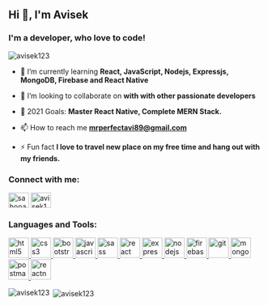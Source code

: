 
<h2>Hi 👋, I'm Avisek </h2>
<h3 >I'm a developer, who love to code!</h3>


<p align="left"> <img src="https://komarev.com/ghpvc/?username=avisek123&label=Profile%20views&color=0e75b6&style=flat" alt="avisek123" /> </p>

- 🌱 I’m currently learning **React, JavaScript, Nodejs, Expressjs, MongoDB, Firebase and React Native**

- 👯 I’m looking to collaborate on **with with other passionate developers**

- 🥅 2021 Goals: **Master React Native, Complete MERN Stack.**

- 📫 How to reach me **mrperfectavi89@gmail.com**

- ⚡ Fun fact **I love to travel new place on my free time and hang out with my friends.**

<h3 align="left">Connect with me:</h3>
<p align="left">
<a href="https://twitter.com/sahooavisek" target="blank"><img align="center" src="https://cdn.jsdelivr.net/npm/simple-icons@3.0.1/icons/twitter.svg" alt="sahooavisek" height="30" width="40" /></a>
<a href="https://codesandbox.com/avisek123" target="blank"><img align="center" src="https://cdn.jsdelivr.net/npm/simple-icons@3.0.1/icons/codesandbox.svg" alt="avisek123" height="30" width="40" /></a>
</p>

<h3 align="left">Languages and Tools:</h3>
<p align="left"> 
<a href="https://www.w3.org/html/" target="_blank">
           <img src="https://devicons.github.io/devicon/devicon.git/icons/html5/html5-original-wordmark.svg" 
           alt="html5" width="40" height="40" margin='15px'/> </a>
           <a href="https://www.w3schools.com/css/" target="_blank"> 
    <img src="https://devicons.github.io/devicon/devicon.git/icons/css3/css3-original-wordmark.svg" alt="css3"
     width="40" height="40"  margin='15px'/> </a>
<a href="https://getbootstrap.com" target="_blank">
<img src="https://devicons.github.io/devicon/devicon.git/icons/bootstrap/bootstrap-plain.svg" alt="bootstrap" width="40" height="40"  margin='15px'/> 

</a>
<a href="https://developer.mozilla.org/en-US/docs/Web/JavaScript" target="_blank"> 
            <img src="https://devicons.github.io/devicon/devicon.git/icons/javascript/javascript-original.svg" 
            alt="javascript" width="40" height="40"  margin='15px'/> </a> 
<a href="https://sass-lang.com" target="_blank"> <img src="https://devicons.github.io/devicon/devicon.git/icons/sass/sass-original.svg" alt="sass" width="40"  margin='15px' height="40"/> </a>
 <a href="https://reactjs.org/" target="_blank">
                      <img src="https://devicons.github.io/devicon/devicon.git/icons/react/react-original-wordmark.svg" 
                      alt="react" width="40" height="40"  margin='15px'/> </a>
                       <a href="https://expressjs.com" target="_blank">
        <img src="https://devicons.github.io/devicon/devicon.git/icons/express/express-original-wordmark.svg" 
        alt="express" width="40" height="40"  margin='15px'/> </a> 
        <a href="https://nodejs.org" target="_blank">
               <img src="https://devicons.github.io/devicon/devicon.git/icons/nodejs/nodejs-original-wordmark.svg"
                alt="nodejs" width="40" height="40"  margin='15px'/> </a>
        <a href="https://firebase.google.com/" target="_blank"> 
        <img src="https://www.vectorlogo.zone/logos/firebase/firebase-icon.svg" alt="firebase" width="40" height="40"  margin='15px'/> 
        </a> <a href="https://git-scm.com/" target="_blank"> 
        <img src="https://www.vectorlogo.zone/logos/git-scm/git-scm-icon.svg" alt="git" width="40" height="40"  margin='15px'/> </a> 
       
            
   <a href="https://www.mongodb.com/" target="_blank"> 
     <img src="https://devicons.github.io/devicon/devicon.git/icons/mongodb/mongodb-original-wordmark.svg" 
            alt="mongodb" width="40" height="40"/> </a>  <a href="https://postman.com" target="_blank">
                   <img src="https://www.vectorlogo.zone/logos/getpostman/getpostman-icon.svg" alt="postman" width="40" 
                   height="40"  margin='15px'/> </a>  <a href="https://reactnative.dev/" target="_blank"> 
<img src="https://reactnative.dev/img/header_logo.svg" alt="reactnative" width="40" height="40"  margin='15px'/> </a> </p>

<p><img align="left" src="https://github-readme-stats.vercel.app/api/top-langs?username=avisek123&show_icons=true&locale=en&layout=compact" alt="avisek123" /></p>

<p>&nbsp;<img align="center" src="https://github-readme-stats.vercel.app/api?username=avisek123&show_icons=true&locale=en" alt="avisek123" /></p>

